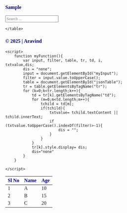 

<!DOCTYPE html>
<html>
<head>
	<title>Sample</title>
	<style>
* {
  box-sizing: border-box;
  font-family: Trebuchet MS;
}

#myInput {
  background-image: url('/css/searchicon.png');
  background-position: 10px 10px;
  background-repeat: no-repeat;
  width: 100%;
  font-size: 16px;
  padding: 12px 20px 12px 40px;
  border: 1px solid #ddd;
  margin-bottom: 12px;
}

#json {
  border-collapse: collapse;
  width: 100%;
  border: 1px solid #ddd;
  font-size: 14px;
  font-family:Trebuchet MS;
}

#json th, #json td {
  text-align: left;
  padding: 12px;
}

#json tr {
  border-bottom: 1px solid #ddd;
}

#json tr.header, #json tr:hover {
  background-color: #F0F8FF;
}
</style>
</head>
<body>
<h3 style="color:#000080">Sample</h2>   
 <input type="text" id="myInput" onkeyup="myFunction()" placeholder="Search ...">
	<table id="json" >
<thead style="color:#000080">
 <tr><th>Sl No</th><th>Name</th><th>Age</th></tr>
		 </thead> 
 <tbody id="jsonTable"> 
<tr><td>1</td><td>A</td><td>10</td></tr>
<tr><td>2</td><td>B</td><td>15</td></tr>
<tr><td>3</td><td>C</td><td>20</td></tr>


 </tbody> 

	</table>
<h3 style="color:#000080"> © 2025 | Aravind </h3>
	
	<script>
        function myFunction(){
            var input, filter, table, tr, td, i, txtvalue,dis;
            dis = "none";
            input = document.getElementById("myInput");
            filter = input.value.toUpperCase();
            table = document.getElementById("jsonTable");
            tr = table.getElementsByTagName("tr");
            for (k=0;k<tr.length;k++){
                td = tr[k].getElementsByTagName("td");
                for (m=0;m<td.length;m++){
                    tchild = td[m];
                    if(tchild){
                        txtvalue= tchild.textContent || tchild.innerText;
                        if (txtvalue.toUpperCase().indexOf(filter)>-1){
                            dis = "";
                        }
                    }
                }
                tr[k].style.display= dis;
                dis="none"
            }
        }
        
	</script>
</body>

</html>
